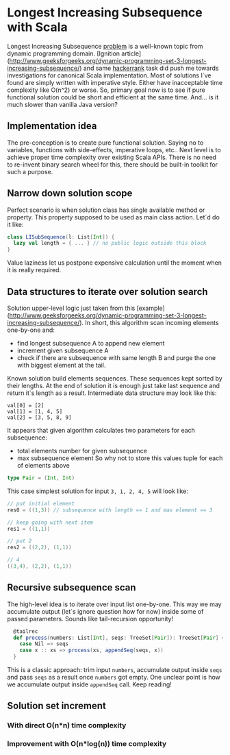 # Longest Increasing Subsequence with Scala
Longest Increasing Subsequence 
[problem](https://en.wikipedia.org/wiki/Longest_increasing_subsequence) 
is a well-known topic from dynamic programming domain. 
[Ignition article]
(http://www.geeksforgeeks.org/dynamic-programming-set-3-longest-increasing-subsequence/)
and same [hackerrank](https://www.hackerrank.com/challenges/longest-increasing-subsequent)
task did push me towards investigations for canonical Scala implementation.
Most of solutions I`ve found are simply written with imperative style.
Either have inacceptable time complexity like O(n^2) or worse. 
So, primary goal now is to see if pure functional solution could be short and efficient at the same time.
And... is it much slower than vanilla Java version?

## Implementation idea
The pre-conception is to create pure functional solution. 
Saying no to variables, functions with side-effects, imperative loops,  etc..
Next level is to achieve proper time complexity over existing Scala APIs.
There is no need to re-invent binary search wheel for this, 
there should be built-in toolkit for such a purpose.

## Narrow down solution scope
Perfect scenario is when solution class has single available method or property.
This property supposed to be used as main class action. Let`d do it like:
```scala
class LISubSequence(l: List[Int]) {
  lazy val length = { ... } // no public logic outside this block
} 
```
Value laziness let us postpone expensive calculation until the moment when 
it is really required.

## Data structures to iterate over solution search
Solution upper-level logic just taken from this [example]
(http://www.geeksforgeeks.org/dynamic-programming-set-3-longest-increasing-subsequence/).
In short, this algorithm scan incoming elements one-by-one and:
 - find longest subsequence A to append new element
 - increment given subsequence A
 - check if there are subsequence with same length B and purge the one with 
 biggest element at the tail.

Known solution build elements sequences. These sequences kept sorted by their lengths.
At the end of solution it is enough just take last sequence and return it`s 
length as a result. Intermediate data structure may look like this:
```
val[0] = [2]
val[1] = [1, 4, 5]
val[2] = [3, 5, 8, 9]
```
It appears that given algorithm calculates two parameters for each subsequence:
 - total elements number for given subsequence
 - max subsequence element
So why not to store this values tuple for each of elements above
```scala
type Pair = (Int, Int)
``` 

This case simplest solution for input ``3, 1, 2, 4, 5`` will look like:
```scala
// put initial element
res0 = ((1,3)) // subsequence with length == 1 and max element == 3

// keep going with next item
res1 = ((1,1))

// put 2
res2 = ((2,2), (1,1))

// 4
((3,4), (2,2), (1,1))

```
 
## Recursive subsequence scan
The high-level idea is to iterate over input list one-by-one.
This way we may accumulate output (let`s ignore question how for now)
inside some of passed parameters. Sounds like tail-recursion opportunity!
```scala
  @tailrec
  def process(numbers: List[Int], seqs: TreeSet[Pair]): TreeSet[Pair] = numbers match {
    case Nil => seqs
    case x :: xs => process(xs, appendSeq(seqs, x))
  }
```
This is a classic approach: trim input ``numbers``, accumulate output inside
``seqs`` and pass ``seqs`` as a result once ``numbers`` got empty. 
One unclear point is how we accumulate output inside ``appendSeq`` call. 
Keep reading!

## Solution set increment
### With direct O(n*n) time complexity
### Improvement with O(n*log(n)) time complexity
